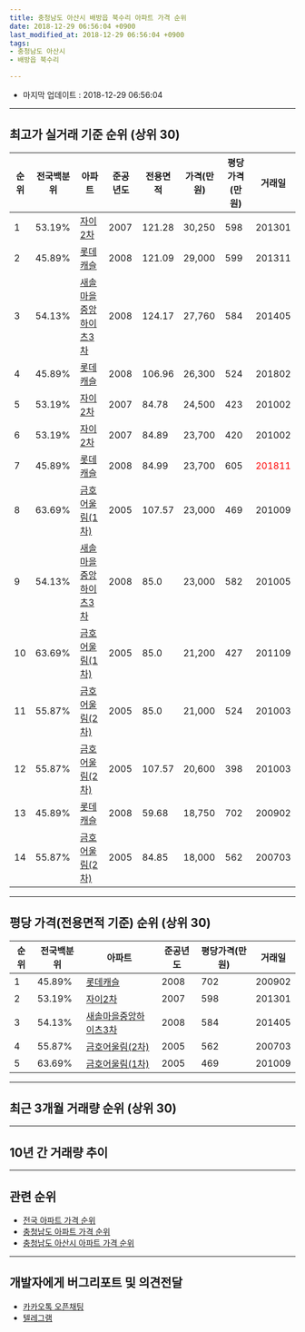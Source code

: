 ```yaml
---
title: 충청남도 아산시 배방읍 북수리 아파트 가격 순위
date: 2018-12-29 06:56:04 +0900
last_modified_at: 2018-12-29 06:56:04 +0900
tags:
- 충청남도 아산시
- 배방읍 북수리

---
```


* 마지막 업데이트 : 2018-12-29 06:56:04

---

## 최고가 실거래 기준 순위 (상위 30)


|순위|전국백분위|아파트|준공년도|전용면적|가격(만원)|평당가격(만원)|거래일|
|---|---|---|---|---|---|---|---|
|1|53.19%|[자이2차](https://search.naver.com/search.naver?query=%EC%B6%A9%EC%B2%AD%EB%82%A8%EB%8F%84+%EC%95%84%EC%82%B0%EC%8B%9C+%EB%B0%B0%EB%B0%A9%EC%9D%8D+%EB%B6%81%EC%88%98%EB%A6%AC+%EC%9E%90%EC%9D%B42%EC%B0%A8)|2007|121.28|30,250|598|201301|
|2|45.89%|[롯데캐슬](https://search.naver.com/search.naver?query=%EC%B6%A9%EC%B2%AD%EB%82%A8%EB%8F%84+%EC%95%84%EC%82%B0%EC%8B%9C+%EB%B0%B0%EB%B0%A9%EC%9D%8D+%EB%B6%81%EC%88%98%EB%A6%AC+%EB%A1%AF%EB%8D%B0%EC%BA%90%EC%8A%AC)|2008|121.09|29,000|599|201311|
|3|54.13%|[새솔마을중앙하이츠3차](https://search.naver.com/search.naver?query=%EC%B6%A9%EC%B2%AD%EB%82%A8%EB%8F%84+%EC%95%84%EC%82%B0%EC%8B%9C+%EB%B0%B0%EB%B0%A9%EC%9D%8D+%EB%B6%81%EC%88%98%EB%A6%AC+%EC%83%88%EC%86%94%EB%A7%88%EC%9D%84%EC%A4%91%EC%95%99%ED%95%98%EC%9D%B4%EC%B8%A03%EC%B0%A8)|2008|124.17|27,760|584|201405|
|4|45.89%|[롯데캐슬](https://search.naver.com/search.naver?query=%EC%B6%A9%EC%B2%AD%EB%82%A8%EB%8F%84+%EC%95%84%EC%82%B0%EC%8B%9C+%EB%B0%B0%EB%B0%A9%EC%9D%8D+%EB%B6%81%EC%88%98%EB%A6%AC+%EB%A1%AF%EB%8D%B0%EC%BA%90%EC%8A%AC)|2008|106.96|26,300|524|201802|
|5|53.19%|[자이2차](https://search.naver.com/search.naver?query=%EC%B6%A9%EC%B2%AD%EB%82%A8%EB%8F%84+%EC%95%84%EC%82%B0%EC%8B%9C+%EB%B0%B0%EB%B0%A9%EC%9D%8D+%EB%B6%81%EC%88%98%EB%A6%AC+%EC%9E%90%EC%9D%B42%EC%B0%A8)|2007|84.78|24,500|423|201002|
|6|53.19%|[자이2차](https://search.naver.com/search.naver?query=%EC%B6%A9%EC%B2%AD%EB%82%A8%EB%8F%84+%EC%95%84%EC%82%B0%EC%8B%9C+%EB%B0%B0%EB%B0%A9%EC%9D%8D+%EB%B6%81%EC%88%98%EB%A6%AC+%EC%9E%90%EC%9D%B42%EC%B0%A8)|2007|84.89|23,700|420|201002|
|7|45.89%|[롯데캐슬](https://search.naver.com/search.naver?query=%EC%B6%A9%EC%B2%AD%EB%82%A8%EB%8F%84+%EC%95%84%EC%82%B0%EC%8B%9C+%EB%B0%B0%EB%B0%A9%EC%9D%8D+%EB%B6%81%EC%88%98%EB%A6%AC+%EB%A1%AF%EB%8D%B0%EC%BA%90%EC%8A%AC)|2008|84.99|23,700|605|<span style="color:red">201811</span>|
|8|63.69%|[금호어울림(1차)](https://search.naver.com/search.naver?query=%EC%B6%A9%EC%B2%AD%EB%82%A8%EB%8F%84+%EC%95%84%EC%82%B0%EC%8B%9C+%EB%B0%B0%EB%B0%A9%EC%9D%8D+%EB%B6%81%EC%88%98%EB%A6%AC+%EA%B8%88%ED%98%B8%EC%96%B4%EC%9A%B8%EB%A6%BC%281%EC%B0%A8%29)|2005|107.57|23,000|469|201009|
|9|54.13%|[새솔마을중앙하이츠3차](https://search.naver.com/search.naver?query=%EC%B6%A9%EC%B2%AD%EB%82%A8%EB%8F%84+%EC%95%84%EC%82%B0%EC%8B%9C+%EB%B0%B0%EB%B0%A9%EC%9D%8D+%EB%B6%81%EC%88%98%EB%A6%AC+%EC%83%88%EC%86%94%EB%A7%88%EC%9D%84%EC%A4%91%EC%95%99%ED%95%98%EC%9D%B4%EC%B8%A03%EC%B0%A8)|2008|85.0|23,000|582|201005|
|10|63.69%|[금호어울림(1차)](https://search.naver.com/search.naver?query=%EC%B6%A9%EC%B2%AD%EB%82%A8%EB%8F%84+%EC%95%84%EC%82%B0%EC%8B%9C+%EB%B0%B0%EB%B0%A9%EC%9D%8D+%EB%B6%81%EC%88%98%EB%A6%AC+%EA%B8%88%ED%98%B8%EC%96%B4%EC%9A%B8%EB%A6%BC%281%EC%B0%A8%29)|2005|85.0|21,200|427|201109|
|11|55.87%|[금호어울림(2차)](https://search.naver.com/search.naver?query=%EC%B6%A9%EC%B2%AD%EB%82%A8%EB%8F%84+%EC%95%84%EC%82%B0%EC%8B%9C+%EB%B0%B0%EB%B0%A9%EC%9D%8D+%EB%B6%81%EC%88%98%EB%A6%AC+%EA%B8%88%ED%98%B8%EC%96%B4%EC%9A%B8%EB%A6%BC%282%EC%B0%A8%29)|2005|85.0|21,000|524|201003|
|12|55.87%|[금호어울림(2차)](https://search.naver.com/search.naver?query=%EC%B6%A9%EC%B2%AD%EB%82%A8%EB%8F%84+%EC%95%84%EC%82%B0%EC%8B%9C+%EB%B0%B0%EB%B0%A9%EC%9D%8D+%EB%B6%81%EC%88%98%EB%A6%AC+%EA%B8%88%ED%98%B8%EC%96%B4%EC%9A%B8%EB%A6%BC%282%EC%B0%A8%29)|2005|107.57|20,600|398|201003|
|13|45.89%|[롯데캐슬](https://search.naver.com/search.naver?query=%EC%B6%A9%EC%B2%AD%EB%82%A8%EB%8F%84+%EC%95%84%EC%82%B0%EC%8B%9C+%EB%B0%B0%EB%B0%A9%EC%9D%8D+%EB%B6%81%EC%88%98%EB%A6%AC+%EB%A1%AF%EB%8D%B0%EC%BA%90%EC%8A%AC)|2008|59.68|18,750|702|200902|
|14|55.87%|[금호어울림(2차)](https://search.naver.com/search.naver?query=%EC%B6%A9%EC%B2%AD%EB%82%A8%EB%8F%84+%EC%95%84%EC%82%B0%EC%8B%9C+%EB%B0%B0%EB%B0%A9%EC%9D%8D+%EB%B6%81%EC%88%98%EB%A6%AC+%EA%B8%88%ED%98%B8%EC%96%B4%EC%9A%B8%EB%A6%BC%282%EC%B0%A8%29)|2005|84.85|18,000|562|200703|


---

## 평당 가격(전용면적 기준) 순위 (상위 30)


|순위|전국백분위|아파트|준공년도|평당가격(만원)|거래일|
|---|---|---|---|---|---|
|1|45.89%|[롯데캐슬](https://search.naver.com/search.naver?query=%EC%B6%A9%EC%B2%AD%EB%82%A8%EB%8F%84+%EC%95%84%EC%82%B0%EC%8B%9C+%EB%B0%B0%EB%B0%A9%EC%9D%8D+%EB%B6%81%EC%88%98%EB%A6%AC+%EB%A1%AF%EB%8D%B0%EC%BA%90%EC%8A%AC)|2008|702|200902|
|2|53.19%|[자이2차](https://search.naver.com/search.naver?query=%EC%B6%A9%EC%B2%AD%EB%82%A8%EB%8F%84+%EC%95%84%EC%82%B0%EC%8B%9C+%EB%B0%B0%EB%B0%A9%EC%9D%8D+%EB%B6%81%EC%88%98%EB%A6%AC+%EC%9E%90%EC%9D%B42%EC%B0%A8)|2007|598|201301|
|3|54.13%|[새솔마을중앙하이츠3차](https://search.naver.com/search.naver?query=%EC%B6%A9%EC%B2%AD%EB%82%A8%EB%8F%84+%EC%95%84%EC%82%B0%EC%8B%9C+%EB%B0%B0%EB%B0%A9%EC%9D%8D+%EB%B6%81%EC%88%98%EB%A6%AC+%EC%83%88%EC%86%94%EB%A7%88%EC%9D%84%EC%A4%91%EC%95%99%ED%95%98%EC%9D%B4%EC%B8%A03%EC%B0%A8)|2008|584|201405|
|4|55.87%|[금호어울림(2차)](https://search.naver.com/search.naver?query=%EC%B6%A9%EC%B2%AD%EB%82%A8%EB%8F%84+%EC%95%84%EC%82%B0%EC%8B%9C+%EB%B0%B0%EB%B0%A9%EC%9D%8D+%EB%B6%81%EC%88%98%EB%A6%AC+%EA%B8%88%ED%98%B8%EC%96%B4%EC%9A%B8%EB%A6%BC%282%EC%B0%A8%29)|2005|562|200703|
|5|63.69%|[금호어울림(1차)](https://search.naver.com/search.naver?query=%EC%B6%A9%EC%B2%AD%EB%82%A8%EB%8F%84+%EC%95%84%EC%82%B0%EC%8B%9C+%EB%B0%B0%EB%B0%A9%EC%9D%8D+%EB%B6%81%EC%88%98%EB%A6%AC+%EA%B8%88%ED%98%B8%EC%96%B4%EC%9A%B8%EB%A6%BC%281%EC%B0%A8%29)|2005|469|201009|


---

## 최근 3개월 거래량 순위 (상위 30)


<div style="width:100%;">
    <canvas id="deal_count_ranking" height="250"></canvas>
</div>


<script>
new Chart(document.getElementById("deal_count_ranking"), {
    type: 'horizontalBar',
    data: {
        labels: ['자이2차', '롯데캐슬', '새솔마을중앙하이츠3차', '금호어울림(2차)', '금호어울림(1차)'],
        datasets: [{
            label: '실거래 수',
            data: [6, 4, 4, 2, 1],
            borderColor: "rgba(255, 0, 128, 1)",
            backgroundColor: "rgba(255, 0, 128, 0.5)",
            fill: false,
        }]
    },
    options: {
        responsive: true,
        title: {
            display: true,
            text: '최근 3개월 거래량 순위'
        },
        tooltips: {
            mode: 'index',
            intersect: false,
            callbacks: {
                title: function(tooltipItems, data) {
                    return "실거래 수:";
                },
                label: function(tooltipItem, data) {
                    return data.labels[tooltipItem.index] + ": " + tooltipItem.xLabel;
                }
            }
        },
        hover: {
            mode: 'nearest',
            intersect: true
        },
        scales: {
            xAxes: [{
                display: true,
                scaleLabel: {
                    display: true,
                    labelString: '실거래 수'
                },
                ticks: {
                    suggestedMin: 0,
                }
            }],
            yAxes: [{
                display: true,
                ticks: {
                    autoSkip: false,
                    callback: function(value, index, values) {
                        if (value.length > 15)
                            return value.substr(0, 13) + "...";
                        else
                            return value;
                    }
                },
                scaleLabel: {
                    display: false,
                }
            }]
        }
    }
});

</script>


---

## 10년 간 거래량 추이


<div style="width:100%;">
    <canvas id="deal_progress" height="250"></canvas>
</div>

<script>
new Chart(document.getElementById("deal_progress"), {
    type: 'line',
    data: {
        labels: ['200812','200901','200902','200903','200904','200905','200906','200907','200908','200909','200910','200911','200912','201001','201002','201003','201004','201005','201006','201007','201008','201009','201010','201011','201012','201101','201102','201103','201104','201105','201106','201107','201108','201109','201110','201111','201112','201201','201202','201203','201204','201205','201206','201207','201208','201209','201210','201211','201212','201301','201302','201303','201304','201305','201306','201307','201308','201309','201310','201311','201312','201401','201402','201403','201404','201405','201406','201407','201408','201409','201410','201411','201412','201501','201502','201503','201504','201505','201506','201507','201508','201509','201510','201511','201512','201601','201602','201603','201604','201605','201606','201607','201608','201609','201610','201611','201612','201701','201702','201703','201704','201705','201706','201707','201708','201709','201710','201711','201712','201801','201802','201803','201804','201805','201806','201807','201808','201809','201810','201811','201812'],
        datasets: [{
            label: '실거래 수',
            pointRadius: 1,
            data: [0, 5, 8, 10, 10, 16, 8, 11, 8, 8, 9, 9, 8, 8, 16, 15, 9, 8, 7, 3, 4, 8, 7, 11, 11, 15, 17, 15, 15, 5, 15, 13, 20, 19, 24, 21, 30, 11, 34, 40, 43, 12, 19, 13, 16, 19, 24, 20, 19, 11, 11, 28, 15, 17, 19, 16, 14, 16, 20, 27, 19, 20, 24, 22, 16, 14, 15, 16, 24, 13, 29, 15, 11, 14, 9, 18, 12, 9, 6, 16, 8, 17, 12, 14, 5, 6, 6, 5, 5, 5, 11, 8, 11, 10, 8, 5, 1, 4, 8, 5, 4, 9, 8, 11, 5, 8, 8, 9, 10, 10, 14, 11, 8, 5, 4, 2, 7, 9, 8, 4, 5],
            borderColor: "rgba(255, 201, 14, 1)",
            backgroundColor: "rgba(255, 201, 14, 0.5)",
            fill: true,
        }]
    },
    options: {
        responsive: true,
        title: {
            display: true,
            text: '10년간 거래량 추이'
        },
        tooltips: {
            mode: 'index',
            intersect: false,
        },
        hover: {
            mode: 'nearest',
            intersect: true
        },
        scales: {
            xAxes: [{
                display: true,
                scaleLabel: {
                    display: true,
                    labelString: '년/월'
                }
            }],
            yAxes: [{
                display: true,
                ticks: {
                    suggestedMin: 0,
                },
                scaleLabel: {
                    display: true,
                    labelString: '실거래 수'
                }
            }]
        }
    }
});

</script>


---

## 관련 순위

- [전국 아파트 가격 순위](https://inasie.github.io/apt-ranking/전국)
- [충청남도 아파트 가격 순위](https://inasie.github.io/apt-ranking/충청남도)
- [충청남도 아산시 아파트 가격 순위](https://inasie.github.io/apt-ranking/충청남도-아산시)


---

## 개발자에게 버그리포트 및 의견전달

- [카카오톡 오픈채팅](https://open.kakao.com/o/gLJUAP4)
- [텔레그램](https://t.me/inasie)

